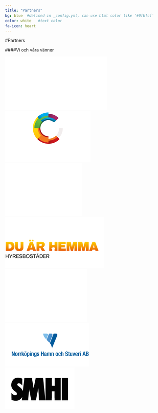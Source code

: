 ```yaml
---
title: "Partners"
bg: blue  #defined in _config.yml, can use html color like '#0fbfcf'
color: white   #text color
fa-icon: heart
---
```


#Partners

####Vi och våra vänner

<div class="small.column">
<img src="img/hiq.png">
<img src="img/visualisering.png">
<img src="img/nkpingkommun.png">
</div>

<div class="small.column">
<img src="img/hyresbostader.png">
<img src="img/cisco.png">
<img src="img/norrkopings_hamn&stuteri.png">
</div>

<div class="small.column">
<img src="img/smhi-01.png">
</div>

